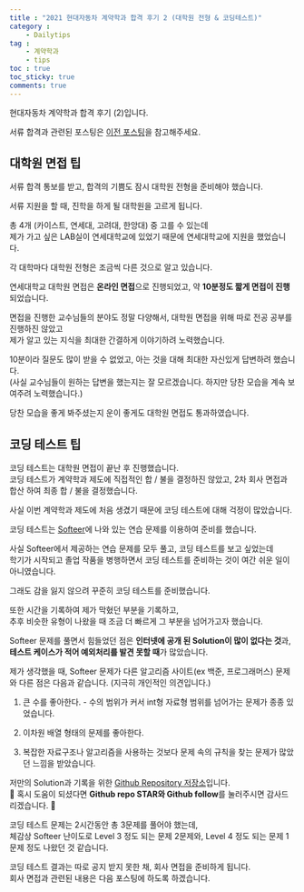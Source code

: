 ```yaml
---
title : "2021 현대자동차 계약학과 합격 후기 2 (대학원 전형 & 코딩테스트)"
category :
    - Dailytips
tag :
    - 계약학과
    - tips
toc : true
toc_sticky: true
comments: true
---  
```


현대자동차 계약학과 합격 후기 (2)입니다.  

서류 합격과 관련된 포스팅은 [이전 포스팅](https://taeyoung96.github.io/dailytips/HNG-1/)을 참고해주세요.  

## 대학원 면접 팁

서류 합격 통보를 받고, 합격의 기쁨도 잠시 대학원 전형을 준비해야 했습니다.  

서류 지원을 할 때, 진학을 하게 될 대학원을 고르게 됩니다.  

총 4개 (카이스트, 연세대, 고려대, 한앙대) 중 고를 수 있는데  
제가 가고 싶은 LAB실이 연세대학교에 있었기 때문에 연세대학교에 지원을 했었습니다.  

각 대학마다 대학원 전형은 조금씩 다른 것으로 알고 있습니다.  

연세대학교 대학원 면접은 **온라인 면접**으로 진행되었고, 약 **10분정도 짧게 면접이 진행**되었습니다.  

면접을 진행한 교수님들의 분야도 정말 다양해서, 대학원 면접을 위해 따로 전공 공부를 진행하진 않았고  
제가 알고 있는 지식을 최대한 간결하게 이야기하려 노력했습니다.  

10분이라 질문도 많이 받을 수 없었고, 아는 것을 대해 최대한 자신있게 답변하려 했습니다.  
(사실 교수님들이 원하는 답변을 했는지는 잘 모르겠습니다. 하지만 당찬 모습을 계속 보여주려 노력했습니다.)  

당찬 모습을 좋게 봐주셨는지 운이 좋게도 대학원 면접도 통과하였습니다.  

## 코딩 테스트 팁  

코딩 테스트는 대학원 면접이 끝난 후 진행했습니다.  
코딩 테스트가 계약학과 제도에 직접적인 합 / 불을 결정하진 않았고, 2차 회사 면접과 합산 하여 최종 합 / 불을 결정했습니다.

사실 이번 계약학과 제도에 처음 생겼기 때문에 코딩 테스트에 대해 걱정이 많았습니다.  

코딩 테스트는 [Softeer](https://softeer.ai/index.do)에 나와 있는 연습 문제를 이용하여 준비를 했습니다.  

사실 Softeer에서 제공하는 연습 문제를 모두 풀고, 코딩 테스트를 보고 싶었는데  
학기가 시작되고 졸업 작품을 병행하면서 코딩 테스트를 준비하는 것이 여간 쉬운 일이 아니였습니다.  

그래도 감을 잃지 않으려 꾸준히 코딩 테스트를 준비했습니다.  

또한 시간을 기록하여 제가 막혔던 부분을 기록하고,  
추후 비슷한 유형이 나왔을 때 조금 더 빠르게 그 부분을 넘어가고자 했습니다.  

Softeer 문제를 풀면서 힘들었던 점은 **인터넷에 공개 된 Solution이 많이 없다는 것**과,  
**테스트 케이스가 적어 예외처리를 발견 못할 때**가 많았습니다.  

제가 생각했을 때, Softeer 문제가 다른 알고리즘 사이트(ex 백준, 프로그래머스) 문제와 다른 점은 다음과 같습니다. (지극히 개인적인 의견입니다.)  

1. 큰 수를 좋아한다. - 수의 범위가 커서 int형 자료형 범위를 넘어가는 문제가 종종 있었습니다.  

2. 이차원 배열 형태의 문제를 좋아한다.  
3. 복잡한 자료구조나 알고리즘을 사용하는 것보다 문제 속의 규칙을 찾는 문제가 많았던 느낌을 받았습니다.  

저만의 Solution과 기록을 위한 [Github Repository 저장소](https://github.com/Taeyoung96/Algorithm-study/tree/main/Softeer)입니다.  
🤩 혹시 도움이 되셨다면 **Github repo STAR와 Github follow**를 눌러주시면 감사드리겠습니다. 🤩  

코딩 테스트 문제는 2시간동안 총 3문제를 풀어야 했는데,  
체감상 Softeer 난이도로 Level 3 정도 되는 문제 2문제와, Level 4 정도 되는 문제 1문제 정도 나왔던 것 같습니다.  

코딩 테스트 결과는 따로 공지 받지 못한 채, 회사 면접을 준비하게 됩니다.  
회사 면접과 관련된 내용은 다음 포스팅에 하도록 하겠습니다.  

















